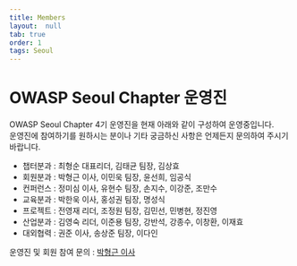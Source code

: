 ```yaml
---
title: Members
layout:  null
tab: true
order: 1
tags: Seoul
---
```


# OWASP Seoul Chapter 운영진

OWASP Seoul Chapter 4기 운영진을 현재 아래와 같이 구성하여 운영중입니다.<br>
운영진에 참여하기를 원하시는 분이나 기타 궁금하신 사항은 언제든지 문의하여 주시기 바랍니다.
  - 챕터분과 : 최형순 대표리더, 김태균 팀장, 김상효
  - 회원분과 : 박형근 이사, 이민욱 팀장, 윤선희, 임공식
  - 컨퍼런스 : 정미심 이사, 유현수 팀장, 손지수, 이강준, 조만수
  - 교육분과 : 박한욱 이사, 홍성권 팀장, 명성식
  - 프로젝트 : 전영재 리더, 조정원 팀장, 김민선, 민병현, 정진영
  - 산업분과 : 김영숙 리더, 이준용 팀장, 강반석, 강종수, 이창환, 이재효
  - 대외협력 : 권준 이사, 송상준 팀장, 이다인

운영진 및 회원 참여 문의 : [박형근 이사](mailto:mirrk1@gmail.com)